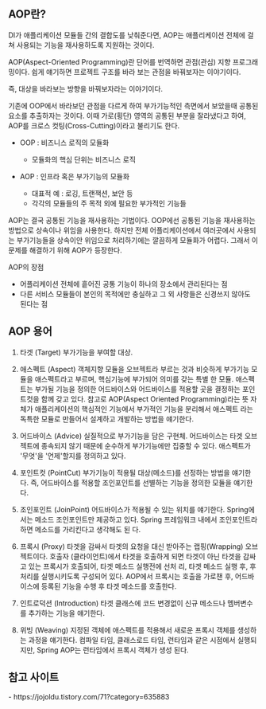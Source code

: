<h2>AOP란?</h2>

DI가 애플리케이션 모듈들 간의 결합도를 낮춰준다면, AOP는 애플리케이션 전체에 걸쳐 사용되는 기능을 재사용하도록 지원하는 것이다.

AOP(Aspect-Oriented Programming)란 단어를 번역하면 관점(관심) 지향 프로그래밍이다.
쉽게 얘기하면 프로젝트 구조를 바라 보는 관점을 바꿔보자는 이야기이다.

즉, 대상을 바라보는 방향을 바꿔보자라는 이야기이다.

기존에 OOP에서 바라보던 관점을 다르게 하여 부가기능적인 측면에서 보았을때 공통된 요소를 추출하자는 것이다.
이때 가로(횡단) 영역의 공통된 부분을 잘라냈다고 하여, AOP를 크로스 컷팅(Cross-Cutting)이라고 불리기도 한다.

- OOP : 비즈니스 로직의 모듈화
  - 모듈화의 핵심 단위는 비즈니스 로직

- AOP : 인프라 혹은 부가기능의 모듈화
  - 대표적 예 : 로깅, 트랜잭션, 보안 등
  - 각각의 모듈들의 주 목적 외에 필요한 부가적인 기능들
  
AOP는 결국 공통된 기능을 재사용하는 기법이다.
OOP에선 공통된 기능을 재사용하는 방법으로 상속이나 위임을 사용한다. 하지만 전체 어플리케이션에서 여러곳에서 사용되는 부가기능들을 상속이안 위임으로 처리하기에는 깔끔하게 모듈화가 어렵다.
그래서 이 문제를 해결하기 위해 AOP가 등장한다.

AOP의 장점
<ul>
  <li>어플리케이션 전체에 흩어진 공통 기능이 하나의 장소에서 관리된다는 점</li>
  <li>다른 서비스 모듈들이 본인의 목적에만 충실하고 그 외 사항들은 신경쓰지 않아도 된다는 점</li>
</ul>

<h2>AOP 용어</h2>

1. 타겟 (Target)
  부가기능을 부여할 대상.

2. 애스펙트 (Aspect)
  객체지향 모듈을 오브젝트라 부르는 것과 비슷하게 부가기능 모듈을 애스펙트라고 부르며, 핵심기능에 부가되어 의미를 갖는 특별 
  한 모듈.
  애스펙트는 부가될 기능을 정의한 어드바이스와 어드바이스를 적용할 곳을 결정하는 포인트컷을 함께 갖고 있다. 
  참고로 AOP(Aspect Oriented Programming)라는 뜻 자체가 애플리케이션의 핵심적인 기능에서 부가적인 기능을 분리해서 애스펙트 
  라는 독특한 모듈로 만들어서 설계하고 개발하는 방법을 얘기한다.
  
3. 어드바이스 (Advice)
  실질적으로 부가기능을 담은 구현체.
  어드바이스는 타겟 오브젝트에 종속되지 않기 때문에 순수하게 부가기능에만 집중할 수 있다.
  애스펙트가 '무엇'을 '언제'할지를 정의하고 있다.
  
4. 포인트컷 (PointCut)
  부가기능이 적용될 대상(메소드)를 선정하는 방법을 얘기한다.
  즉, 어드바이스를 적용할 조인포인트를 선별하는 기능을 정의한 모듈을 얘기한다.
  
5. 조인포인트 (JoinPoint)
  어드바이스가 적용될 수 있는 위치를 얘기한다.
  Spring에서는 메소드 조인포인트만 제공하고 있다. Spring 프레임워크 내에서 조인포인트라 하면 메소드를 가리킨다고 생각해도 된
  다.
  
6. 프록시 (Proxy)
  타겟을 감싸서 타겟의 요청을 대신 받아주는 랩핑(Wrapping) 오브젝트이다.
  호출자 (클라이언트)에서 타겟을 호출하게 되면 타겟이 아닌 타겟을 감싸고 있는 프록시가 호출되어, 타겟 메소드 실행전에 선처
  리, 타겟 메소드 실행 후, 후처리를 실행시키도록 구성되어 있다.
  AOP에서 프록시는 호출을 가로챈 후, 어드바이스에 등록된 기능을 수행 후 타겟 메소드를 호출한다.
  
7. 인트로덕션 (Introduction)
  타겟 클래스에 코드 변경없이 신규 메소드나 멤버변수를 추가하는 기능을 얘기한다.

8. 위빙 (Weaving)
  지정된 객체에 애스펙트를 적용해서 새로운 프록시 객체를 생성하는 과정을 얘기한다.
  컴파일 타임, 클래스로드 타임, 런타임과 같은 시점에서 실행되지만, Spring AOP는 런타임에서 프록시 객체가 생성 된다.
  
<h2>참고 사이트</h2>
- https://jojoldu.tistory.com/71?category=635883
